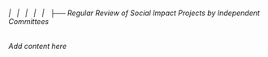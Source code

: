 ###### |   |   |   |   |   ├── Regular Review of Social Impact Projects by Independent Committees

*Add content here*